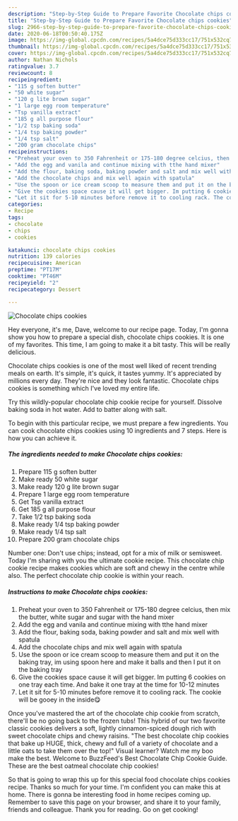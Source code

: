 ```yaml
---
description: "Step-by-Step Guide to Prepare Favorite Chocolate chips cookies"
title: "Step-by-Step Guide to Prepare Favorite Chocolate chips cookies"
slug: 2966-step-by-step-guide-to-prepare-favorite-chocolate-chips-cookies
date: 2020-06-18T00:50:40.175Z
image: https://img-global.cpcdn.com/recipes/5a4dce75d333cc17/751x532cq70/chocolate-chips-cookies-recipe-main-photo.jpg
thumbnail: https://img-global.cpcdn.com/recipes/5a4dce75d333cc17/751x532cq70/chocolate-chips-cookies-recipe-main-photo.jpg
cover: https://img-global.cpcdn.com/recipes/5a4dce75d333cc17/751x532cq70/chocolate-chips-cookies-recipe-main-photo.jpg
author: Nathan Nichols
ratingvalue: 3.7
reviewcount: 8
recipeingredient:
- "115 g soften butter"
- "50 white sugar"
- "120 g lite brown sugar"
- "1 large egg room temperature"
- "Tsp vanilla extract"
- "185 g all purpose flour"
- "1/2 tsp baking soda"
- "1/4 tsp baking powder"
- "1/4 tsp salt"
- "200 gram chocolate chips"
recipeinstructions:
- "Preheat your oven to 350 Fahrenheit or 175-180 degree celcius, then mix the butter, white sugar and sugar with the hand mixer"
- "Add the egg and vanila and continue mixing with tthe hand mixer"
- "Add the flour, baking soda, baking powder and salt and mix well with spatula"
- "Add the chocolate chips and mix well again with spatula"
- "Use the spoon or ice cream scoop to measure them and put it on the baking tray, im using spoon here and make it balls and then I put it on the baking tray"
- "Give the cookies space cause it will get bigger. Im putting 6 cookies on one tray each time. And bake it one tray at the time for 10-12 minutes"
- "Let it sit for 5-10 minutes before remove it to cooling rack. The cookie will be gooey in the inside😋"
categories:
- Recipe
tags:
- chocolate
- chips
- cookies

katakunci: chocolate chips cookies 
nutrition: 139 calories
recipecuisine: American
preptime: "PT17M"
cooktime: "PT46M"
recipeyield: "2"
recipecategory: Dessert

---
```



![Chocolate chips cookies](https://img-global.cpcdn.com/recipes/5a4dce75d333cc17/751x532cq70/chocolate-chips-cookies-recipe-main-photo.jpg)

Hey everyone, it's me, Dave, welcome to our recipe page. Today, I'm gonna show you how to prepare a special dish, chocolate chips cookies. It is one of my favorites. This time, I am going to make it a bit tasty. This will be really delicious.

Chocolate chips cookies is one of the most well liked of recent trending meals on earth. It's simple, it's quick, it tastes yummy. It's appreciated by millions every day. They're nice and they look fantastic. Chocolate chips cookies is something which I've loved my entire life.

Try this wildly-popular chocolate chip cookie recipe for yourself. Dissolve baking soda in hot water. Add to batter along with salt.


To begin with this particular recipe, we must prepare a few ingredients. You can cook chocolate chips cookies using 10 ingredients and 7 steps. Here is how you can achieve it.

<!--inarticleads1-->

##### The ingredients needed to make Chocolate chips cookies:

1. Prepare 115 g soften butter
1. Make ready 50 white sugar
1. Make ready 120 g lite brown sugar
1. Prepare 1 large egg room temperature
1. Get Tsp vanilla extract
1. Get 185 g all purpose flour
1. Take 1/2 tsp baking soda
1. Make ready 1/4 tsp baking powder
1. Make ready 1/4 tsp salt
1. Prepare 200 gram chocolate chips


Number one: Don&#39;t use chips; instead, opt for a mix of milk or semisweet. Today I&#39;m sharing with you the ultimate cookie recipe. This chocolate chip cookie recipe makes cookies which are soft and chewy in the centre while also. The perfect chocolate chip cookie is within your reach. 

<!--inarticleads2-->

##### Instructions to make Chocolate chips cookies:

1. Preheat your oven to 350 Fahrenheit or 175-180 degree celcius, then mix the butter, white sugar and sugar with the hand mixer
1. Add the egg and vanila and continue mixing with tthe hand mixer
1. Add the flour, baking soda, baking powder and salt and mix well with spatula
1. Add the chocolate chips and mix well again with spatula
1. Use the spoon or ice cream scoop to measure them and put it on the baking tray, im using spoon here and make it balls and then I put it on the baking tray
1. Give the cookies space cause it will get bigger. Im putting 6 cookies on one tray each time. And bake it one tray at the time for 10-12 minutes
1. Let it sit for 5-10 minutes before remove it to cooling rack. The cookie will be gooey in the inside😋


Once you&#39;ve mastered the art of the chocolate chip cookie from scratch, there&#39;ll be no going back to the frozen tubs! This hybrid of our two favorite classic cookies delivers a soft, lightly cinnamon-spiced dough rich with sweet chocolate chips and chewy raisins. &#34;The best chocolate chip cookies that bake up HUGE, thick, chewy and full of a variety of chocolate and a little oats to take them over the top!&#34; Visual learner? Watch me my boo make the best. Welcome to BuzzFeed&#39;s Best Chocolate Chip Cookie Guide. These are the best oatmeal chocolate chip cookies! 

So that is going to wrap this up for this special food chocolate chips cookies recipe. Thanks so much for your time. I'm confident you can make this at home. There is gonna be interesting food in home recipes coming up. Remember to save this page on your browser, and share it to your family, friends and colleague. Thank you for reading. Go on get cooking!
